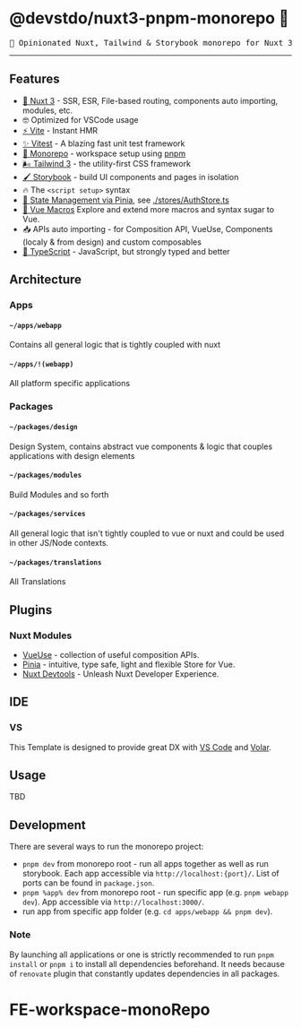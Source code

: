 #  @devstdo/nuxt3-pnpm-monorepo 💚

<pre align="center">
🚀 Opinionated Nuxt, Tailwind & Storybook monorepo for Nuxt 3 frontend webapps
</pre>
<hr />

## Features
- [💚 Nuxt 3](https://v3.nuxtjs.org) - SSR, ESR, File-based routing, components auto importing, modules, etc.
- 🤓 Optimized for VSCode usage
- [⚡️ Vite](https://vitejs.dev/) - Instant HMR
- [✨ Vitest](https://vitest.dev/guide/) - A blazing fast unit test framework
- [🚝 Monorepo](https://pnpm.io/workspaces) - workspace setup using [pnpm](https://pnpm.io/)
- [🌬️ Tailwind 3](https://tailwindcss.com/) - the utility-first CSS framework
- [🖌️ Storybook](https://storybook.js.org/) - build UI components and pages in isolation
- 🔥 The `<script setup>` syntax
- [🍍 State Management via Pinia](https://pinia.esm.dev), see [./stores/AuthStore.ts](./stores/AuthStore.ts)
- [🧹 Vue Macros](https://vue-macros.sxzz.moe/) Explore and extend more macros and syntax sugar to Vue.
- 📥 APIs auto importing - for Composition API, VueUse, Components (localy & from design) and custom composables
- [🦾 TypeScript](https://www.typescriptlang.org/) - JavaScript, but strongly typed and better

## Architecture

### Apps

#### `~/apps/webapp`

Contains all general logic that is tightly coupled with nuxt

#### `~/apps/!(webapp)`

All platform specific applications

### Packages

#### `~/packages/design`

Design System, contains abstract vue components & logic that couples applications with design elements

#### `~/packages/modules`

Build Modules and so forth

#### `~/packages/services`

All general logic that isn't tightly coupled to vue or nuxt and could be used in other JS/Node contexts.

#### `~/packages/translations`

All Translations

## Plugins

### Nuxt Modules

- [VueUse](https://github.com/vueuse/vueuse) - collection of useful composition APIs.
- [Pinia](https://pinia.esm.dev/) - intuitive, type safe, light and flexible Store for Vue.
- [Nuxt Devtools](https://devtools.nuxtjs.org/) - Unleash Nuxt Developer Experience.

## IDE

### VS

This Template is designed to provide great DX with [VS Code](https://code.visualstudio.com/) and [Volar](https://github.com/johnsoncodehk/volar).

## Usage

TBD

## Development

There are several ways to run the monorepo project:
- `pnpm dev` from monorepo root - run all apps together as well as run storybook. Each app accessible via `http://localhost:{port}/`. List of ports can be found in `package.json`.
- `pnpm %app% dev` from monorepo root - run specific app (e.g. `pnpm webapp dev`). App accessible via `http://localhost:3000/`.
- run app from specific app folder (e.g. `cd apps/webapp && pnpm dev`).

### Note
By launching all applications or one is strictly recommended to run `pnpm install` or `pnpm i` to install all dependencies beforehand. It needs because of `renovate` plugin that constantly updates dependencies in all packages.
# FE-workspace-monoRepo

